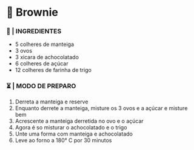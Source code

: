 # 🍫 Brownie 

### 🛒 | INGREDIENTES

- 5 colheres de manteiga
- 3 ovos
- 3 xicara de achocolatado
- 6 colheres de açúcar
- 12 colheres de farinha de trigo

### ⏳ | MODO DE PREPARO

1. Derreta a manteiga e reserve
2. Enquanto derrete a manteiga, misture os 3 ovos e a açúcar e misture bem
3. Acrescente a manteiga derretida no ovo e o açúcar
4. Agora é so misturar o achocolatado e o trigo
5. Unte uma forma com manteiga e achocolatado
6. Leve ao forno a 180° C por 30 minutos
